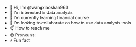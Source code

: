 - 👋 Hi, I’m @wangxiaoshan963
- 👀 I’m interested in data analysis
- 🌱 I’m currently learning financial course
- 💞️ I’m looking to collaborate on how to use data analysis tools
- 📫 How to reach me 
- 😄 Pronouns: 
- ⚡ Fun fact

<!---
wangxiaoshan963/wangxiaoshan963 is a ✨ special ✨ repository because its `README.md` (this file) appears on your GitHub profile.
You can click the Preview link to take a look at your changes.
--->
